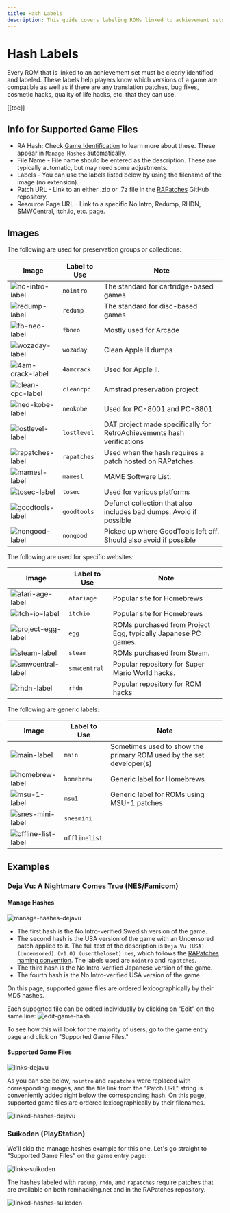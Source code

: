 ```yaml
---
title: Hash Labels
description: This guide covers labeling ROMs linked to achievement sets, including label types, image labels, and examples.
---
```


# Hash Labels

Every ROM that is linked to an achievement set must be clearly identified and labeled. These labels help players know which versions of a game are compatible as well as if there are any translation patches, bug fixes, cosmetic hacks, quality of life hacks, etc. that they can use.

[[toc]]

## Info for Supported Game Files

- RA Hash: Check [Game Identification](/developer-docs/game-identification) to learn more about these. These appear in `Manage Hashes` automatically.
- File Name - File name should be entered as the description. These are typically automatic, but may need some adjustments.
- Labels - You can use the labels listed below by using the filename of the image (no extension).
- Patch URL - Link to an either .zip or .7z file in the [RAPatches](https://github.com/RetroAchievements/RAPatches) GitHub repository. 
- Resource Page URL - Link to a specific No Intro, Redump, RHDN, SMWCentral, itch.io, etc. page.

## Images

The following are used for preservation groups or collections:

| Image                                                                                | Label to Use  | Note                                                                   |
| ------------------------------------------------------------------------------------ | ------------- | ---------------------------------------------------------------------- |
| ![no-intro-label](https://retroachievements.org/Images/labels/nointro.png)           | `nointro`     | The standard for cartridge-based games                                 |
| ![redump-label](https://retroachievements.org/Images/labels/redump.png)              | `redump`      | The standard for disc-based games                                      |
| ![fb-neo-label](https://retroachievements.org/Images/labels/fbneo.png)               | `fbneo`       | Mostly used for Arcade                                                 |
| ![wozaday-label](https://retroachievements.org/assets/images/labels/wozaday.png)     | `wozaday`     | Clean Apple II dumps                                                   |
| ![4am-crack-label](https://retroachievements.org/Images/labels/4amcrack.png)         | `4amcrack`    | Used for Apple II.                                                     |
| ![clean-cpc-label](https://retroachievements.org/Images/labels/cleancpc.png)         | `cleancpc`    | Amstrad preservation project                                           |
| ![neo-kobe-label](https://retroachievements.org/Images/labels/neokobe.png)           | `neokobe`     | Used for PC-8001 and PC-8801                                           |
| ![lostlevel-label](https://retroachievements.org/assets/images/labels/lostlevel.png) | `lostlevel`   | DAT project made specifically for RetroAchievements hash verifications |
| ![rapatches-label](https://retroachievements.org/Images/labels/rapatches.png)        | `rapatches`   | Used when the hash requires a patch hosted on RAPatches                |
| ![mamesl-label](https://retroachievements.org/Images/labels/mamesl.png)              | `mamesl`      | MAME Software List.                                                    |
| ![tosec-label](https://retroachievements.org/Images/labels/tosec.png)                | `tosec`       | Used for various platforms                                             |
| ![goodtools-label](https://retroachievements.org/Images/labels/goodtools.png)        | `goodtools`   | Defunct collection that also includes bad dumps. Avoid if possible     |
| ![nongood-label](https://retroachievements.org/Images/labels/nongood.png)            | `nongood`     | Picked up where GoodTools left off. Should also avoid if possible      |

The following are used for specific websites:

| Image                                                                                | Label to Use  | Note                                                                   |
| ------------------------------------------------------------------------------------ | ------------- | ---------------------------------------------------------------------- |
| ![atari-age-label](https://retroachievements.org/Images/labels/atariage.png)         | `atariage`    | Popular site for Homebrews                                             |
| ![itch-io-label](https://retroachievements.org/Images/labels/itchio.png)             | `itchio`      | Popular site for Homebrews                                             |
| ![project-egg-label](https://retroachievements.org/Images/labels/egg.png)            | `egg`         | ROMs purchased from Project Egg, typically Japanese PC games.          |
| ![steam-label](https://retroachievements.org/Images/labels/steam.png)                | `steam`       | ROMs purchased from Steam.                                             |
| ![smwcentral-label](https://retroachievements.org/Images/labels/smwcentral.png)      | `smwcentral`  | Popular repository for Super Mario World hacks.                        |
| ![rhdn-label](https://retroachievements.org/Images/labels/rhdn.png)                  | `rhdn`        | Popular repository for ROM hacks                                       |

The following are generic labels:

| Image                                                                                | Label to Use  | Note                                                                   |
| ------------------------------------------------------------------------------------ | ------------- | ---------------------------------------------------------------------- |
| ![main-label](https://retroachievements.org/Images/labels/main.png)                  | `main`        | Sometimes used to show the primary ROM used by the set developer(s)    |
| ![homebrew-label](https://retroachievements.org/Images/labels/homebrew.png)          | `homebrew`    | Generic label for Homebrews                                            |
| ![msu-1-label](https://retroachievements.org/Images/labels/msu1.png)                 | `msu1`        | Generic label for ROMs using MSU-1 patches                             |
| ![snes-mini-label](https://retroachievements.org/Images/labels/snesmini.png)         | `snesmini`    |                                                                        |
| ![offline-list-label](https://retroachievements.org/Images/labels/offlinelist.png)   | `offlinelist` |                                                                        |

## Examples

### Deja Vu: A Nightmare Comes True (NES/Famicom)

#### Manage Hashes

![manage-hashes-dejavu](/public/manage-hashes-dejavu.png)

- The first hash is the No Intro-verified Swedish version of the game.
- The second hash is the USA version of the game with an Uncensored patch applied to it. The full text of the description is `Deja Vu (USA) (Uncensored) (v1.0) (usertheloset).nes`, which follows the [RAPatches naming convention](https://github.com/RetroAchievements/RAPatches#naming-convention). The labels used are `nointro` and `rapatches`.
- The third hash is the No Intro-verified Japanese version of the game.
- The fourth hash is the No Intro-verified USA version of the game.

On this page, supported game files are ordered lexicographically by their MD5 hashes.

Each supported file can be edited individually by clicking on "Edit" on the same line:
![edit-game-hash](/public/edit-game-hash.png)

To see how this will look for the majority of users, go to the game entry page and click on "Supported Game Files."

#### Supported Game Files
![links-dejavu](/public/links-dejavu.png)

As you can see below, `nointro` and `rapatches` were replaced with corresponding images, and the file link from the "Patch URL" string is conveniently added right below the corresponding hash. On this page, supported game files are ordered lexicographically by their filenames.

![linked-hashes-dejavu](/public/supported-game-files-dejavu.png)

### Suikoden (PlayStation)

We'll skip the manage hashes example for this one. Let's go straight to "Supported Game Files" on the game entry page:

![links-suikoden](/public/links-suikoden.png)

The hashes labeled with `redump`, `rhdn`, and `rapatches` require patches that are available on both romhacking.net and in the RAPatches repository.

![linked-hashes-suikoden](/public/supported-game-files-suikoden.png)
